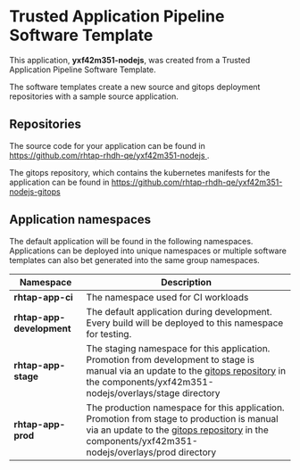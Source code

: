 # Trusted Application Pipeline Software Template

This application, **yxf42m351-nodejs**, was created from a Trusted Application Pipeline Software Template.

The software templates create a new source and gitops deployment repositories with a sample source application. 

## Repositories

The source code for your application can be found in [https://github.com/rhtap-rhdh-qe/yxf42m351-nodejs ](https://github.com/rhtap-rhdh-qe/yxf42m351-nodejs ).
 
The gitops repository, which contains the kubernetes manifests for the application can be found in 
[https://github.com/rhtap-rhdh-qe/yxf42m351-nodejs-gitops ](https://github.com/rhtap-rhdh-qe/yxf42m351-nodejs-gitops ) 

## Application namespaces 

The default application will be found in the following namespaces. Applications can be deployed into unique namespaces or multiple software templates can also bet generated into the same group namespaces.  

|  Namespace   |  Description   |  
| -------- | -------- |
| **rhtap-app-ci** | The namespace used for CI workloads |
| **rhtap-app-development** | The default application during development. Every build will be deployed to this namespace for testing. |
| **rhtap-app-stage** | The staging namespace for this application. Promotion from development to stage is manual via an update to the [gitops repository](https://github.com/rhtap-rhdh-qe/yxf42m351-nodejs-gitops ) in the components/yxf42m351-nodejs/overlays/stage directory |
| **rhtap-app-prod** | The production namespace for this application. Promotion from stage to production is manual via an update to the [gitops repository](https://github.com/rhtap-rhdh-qe/yxf42m351-nodejs-gitops ) in the components/yxf42m351-nodejs/overlays/prod directory |